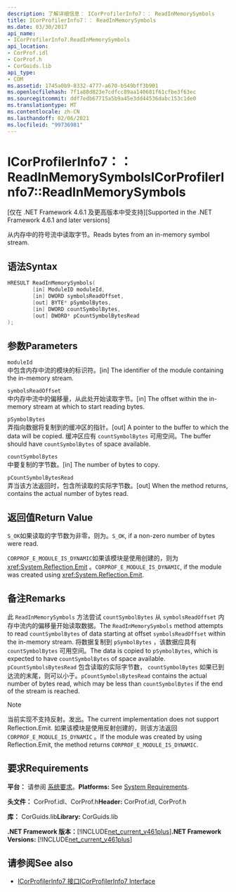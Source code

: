 ```yaml
---
description: 了解详细信息： ICorProfilerInfo7：： ReadInMemorySymbols
title: ICorProfilerInfo7：： ReadInMemorySymbols
ms.date: 03/30/2017
api_name:
- ICorProfilerInfo7.ReadInMemorySymbols
api_location:
- CorProf.idl
- CorProf.h
- CorGuids.lib
api_type:
- COM
ms.assetid: 1745a0b9-8332-4777-a670-b549bff3b901
ms.openlocfilehash: 7f1a88d823e7cdfcc89aa140681f61cfbe3f63ec
ms.sourcegitcommit: ddf7edb67715a5b9a45e3dd44536dabc153c1de0
ms.translationtype: MT
ms.contentlocale: zh-CN
ms.lasthandoff: 02/06/2021
ms.locfileid: "99736981"
---
```

# <a name="icorprofilerinfo7readinmemorysymbols"></a><span data-ttu-id="4987d-103">ICorProfilerInfo7：： ReadInMemorySymbols</span><span class="sxs-lookup"><span data-stu-id="4987d-103">ICorProfilerInfo7::ReadInMemorySymbols</span></span>

<span data-ttu-id="4987d-104">[仅在 .NET Framework 4.6.1 及更高版本中受支持]</span><span class="sxs-lookup"><span data-stu-id="4987d-104">[Supported in the .NET Framework 4.6.1 and later versions]</span></span>  
  
 <span data-ttu-id="4987d-105">从内存中的符号流中读取字节。</span><span class="sxs-lookup"><span data-stu-id="4987d-105">Reads bytes from an in-memory symbol stream.</span></span>  
  
## <a name="syntax"></a><span data-ttu-id="4987d-106">语法</span><span class="sxs-lookup"><span data-stu-id="4987d-106">Syntax</span></span>  
  
```cpp  
HRESULT ReadInMemorySymbols(  
        [in] ModuleID moduleId,  
        [in] DWORD symbolsReadOffset,  
        [out] BYTE* pSymbolBytes,  
        [in] DWORD countSymbolBytes,  
        [out] DWORD* pCountSymbolBytesRead  
);  
```  
  
## <a name="parameters"></a><span data-ttu-id="4987d-107">参数</span><span class="sxs-lookup"><span data-stu-id="4987d-107">Parameters</span></span>  

 `moduleId`  
 <span data-ttu-id="4987d-108">中包含内存中流的模块的标识符。</span><span class="sxs-lookup"><span data-stu-id="4987d-108">[in] The identifier of the module containing the in-memory stream.</span></span>  
  
 `symbolsReadOffset`  
 <span data-ttu-id="4987d-109">中内存中流中的偏移量，从此处开始读取字节。</span><span class="sxs-lookup"><span data-stu-id="4987d-109">[in] The offset within the in-memory stream at which to start reading bytes.</span></span>  
  
 `pSymbolBytes`  
 <span data-ttu-id="4987d-110">弄指向数据将复制到的缓冲区的指针。</span><span class="sxs-lookup"><span data-stu-id="4987d-110">[out] A pointer to the buffer to which the data will be copied.</span></span> <span data-ttu-id="4987d-111">缓冲区应有 `countSymbolBytes` 可用空间。</span><span class="sxs-lookup"><span data-stu-id="4987d-111">The buffer should have `countSymbolBytes` of space available.</span></span>  
  
 `countSymbolBytes`  
 <span data-ttu-id="4987d-112">中要复制的字节数。</span><span class="sxs-lookup"><span data-stu-id="4987d-112">[in] The number of bytes to copy.</span></span>  
  
 `pCountSymbolBytesRead`  
 <span data-ttu-id="4987d-113">弄当该方法返回时，包含所读取的实际字节数。</span><span class="sxs-lookup"><span data-stu-id="4987d-113">[out] When the method returns, contains the actual number of bytes read.</span></span>  
  
## <a name="return-value"></a><span data-ttu-id="4987d-114">返回值</span><span class="sxs-lookup"><span data-stu-id="4987d-114">Return Value</span></span>  

 <span data-ttu-id="4987d-115">`S_OK`如果读取的字节数为非零，则为。</span><span class="sxs-lookup"><span data-stu-id="4987d-115">`S_OK`, if a non-zero number of bytes were read.</span></span>  
  
 <span data-ttu-id="4987d-116">`CORPROF_E_MODULE_IS_DYNAMIC`如果该模块是使用创建的，则为 <xref:System.Reflection.Emit> 。</span><span class="sxs-lookup"><span data-stu-id="4987d-116">`CORPROF_E_MODULE_IS_DYNAMIC`, if the module was created using <xref:System.Reflection.Emit>.</span></span>  
  
## <a name="remarks"></a><span data-ttu-id="4987d-117">备注</span><span class="sxs-lookup"><span data-stu-id="4987d-117">Remarks</span></span>  

 <span data-ttu-id="4987d-118">此 `ReadInMemorySymbols` 方法尝试 `countSymbolBytes` 从      `symbolsReadOffset` 内存中流内的偏移量开始读取数据。</span><span class="sxs-lookup"><span data-stu-id="4987d-118">The `ReadInMemorySymbols` method attempts to read `countSymbolBytes` of data starting at offset      `symbolsReadOffset` within the in-memory stream.</span></span> <span data-ttu-id="4987d-119">将数据复制到 `pSymbolBytes` ，该数据应具有 `countSymbolBytes` 可用空间。</span><span class="sxs-lookup"><span data-stu-id="4987d-119">The data is copied to `pSymbolBytes`, which is expected to have `countSymbolBytes` of space available.</span></span>     <span data-ttu-id="4987d-120">`pCountSymbolsBytesRead` 包含读取的实际字节数， `countSymbolBytes` 如果已到达流的末尾，则可以小于。</span><span class="sxs-lookup"><span data-stu-id="4987d-120">`pCountSymbolsBytesRead` contains the actual number of bytes read, which may be less than `countSymbolBytes` if the end of the stream is reached.</span></span>  
  
> [!NOTE]
> <span data-ttu-id="4987d-121">当前实现不支持反射。发出。</span><span class="sxs-lookup"><span data-stu-id="4987d-121">The current implementation does not support Reflection.Emit.</span></span> <span data-ttu-id="4987d-122">如果该模块是使用反射创建的，则该方法返回 `CORPROF_E_MODULE_IS_DYNAMIC` 。</span><span class="sxs-lookup"><span data-stu-id="4987d-122">If the module was created by using Reflection.Emit, the method returns `CORPROF_E_MODULE_IS_DYNAMIC`.</span></span>  
  
## <a name="requirements"></a><span data-ttu-id="4987d-123">要求</span><span class="sxs-lookup"><span data-stu-id="4987d-123">Requirements</span></span>  

 <span data-ttu-id="4987d-124">**平台：** 请参阅 [系统要求](../../get-started/system-requirements.md)。</span><span class="sxs-lookup"><span data-stu-id="4987d-124">**Platforms:** See [System Requirements](../../get-started/system-requirements.md).</span></span>  
  
 <span data-ttu-id="4987d-125">**头文件：** CorProf.idl、CorProf.h</span><span class="sxs-lookup"><span data-stu-id="4987d-125">**Header:** CorProf.idl, CorProf.h</span></span>  
  
 <span data-ttu-id="4987d-126">**库：** CorGuids.lib</span><span class="sxs-lookup"><span data-stu-id="4987d-126">**Library:** CorGuids.lib</span></span>  
  
 <span data-ttu-id="4987d-127">**.NET Framework 版本：**[!INCLUDE[net_current_v461plus](../../../../includes/net-current-v461plus-md.md)]</span><span class="sxs-lookup"><span data-stu-id="4987d-127">**.NET Framework Versions:** [!INCLUDE[net_current_v461plus](../../../../includes/net-current-v461plus-md.md)]</span></span>  
  
## <a name="see-also"></a><span data-ttu-id="4987d-128">请参阅</span><span class="sxs-lookup"><span data-stu-id="4987d-128">See also</span></span>

- [<span data-ttu-id="4987d-129">ICorProfilerInfo7 接口</span><span class="sxs-lookup"><span data-stu-id="4987d-129">ICorProfilerInfo7 Interface</span></span>](icorprofilerinfo7-interface.md)
